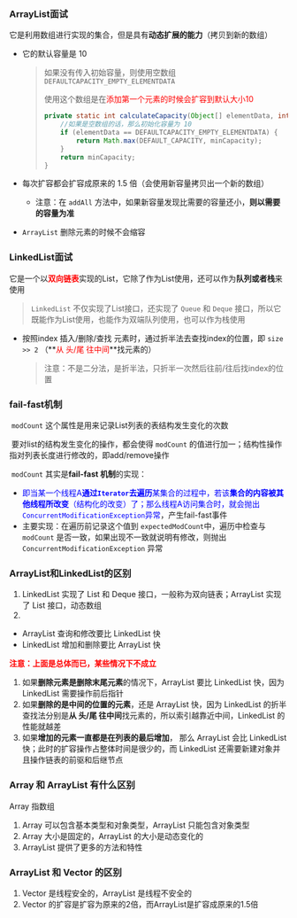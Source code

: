 ### ArrayList面试

它是利用数组进行实现的集合，但是具有**动态扩展的能力**（拷贝到新的数组）

- 它的默认容量是 10

  > 如果没有传入初始容量，则使用空数组 `DEFAULTCAPACITY_EMPTY_ELEMENTDATA`
  >
  > 使用这个数组是在<font color=red>添加第一个元素的时候会扩容到默认大小10</font>
  >
  > ```java
  > private static int calculateCapacity(Object[] elementData, int minCapacity) {
  >     //如果是空数组的话，那么初始化容量为 10
  >     if (elementData == DEFAULTCAPACITY_EMPTY_ELEMENTDATA) {
  >         return Math.max(DEFAULT_CAPACITY, minCapacity);
  >     }
  >     return minCapacity;
  > }
  > ```

- 每次扩容都会扩容成原来的 1.5 倍（会使用新容量拷贝出一个新的数组）

  - 注意：在 `addAll` 方法中，如果新容量发现比需要的容量还小，**则以需要的容量为准**

- `ArrayList` 删除元素的时候不会缩容



### LinkedList面试

它是一个以<font color=red>**双向链表**</font>实现的List，它除了作为List使用，还可以作为**队列或者栈**来使用

> `LinkedList` 不仅实现了List接口，还实现了 `Queue` 和 `Deque` 接口，所以它既能作为List使用，也能作为双端队列使用，也可以作为栈使用

- 按照index 插入/删除/查找 元素时，通过折半法去查找index的位置，即 `size >> 2` （**<font color=red>从 头/尾 往中间</font>**找元素的）

  > 注意：不是二分法，是折半法，只折半一次然后往前/往后找index的位置



### fail-fast机制

​		`modCount` 这个属性是用来记录List列表的表结构发生变化的次数

​		要对list的结构发生变化的操作，都会使得 `modCount` 的值进行加一；结构性操作指对列表长度进行修改的，即add/remove操作

​		`modCount` 其实是**fail-fast 机制**的实现：

- <font color=blue>即当某一个线程A**通过`Iterator`去遍历**某集合的过程中，若该**集合的内容被其他线程所改变**（结构化的改变）了；那么线程A访问集合时，就会抛出`ConcurrentModificationException`异常</font>，产生fail-fast事件
- 主要实现：在遍历前记录这个值到 `expectedModCount`中，遍历中检查与 `modCount` 是否一致，如果出现不一致就说明有修改，则抛出 `ConcurrentModificationException` 异常



### ArrayList和LinkedList的区别

1. LinkedList 实现了 List 和 Deque 接口，一般称为双向链表；ArrayList 实现了 List 接口，动态数组
2. 

- ArrayList 查询和修改要比 LinkedList 快
- LinkedList 增加和删除要比 ArrayList 快

<font color=red>**注意：上面是总体而已，某些情况下不成立**</font>

1. 如果**删除元素是删除末尾元素**的情况下，ArrayList 要比 LinkedList 快，因为 LinkedList 需要操作前后指针
2. 如果**删除的是中间的位置的元素**，还是 ArrayList 快，因为 LinkedList 的折半查找法分别是**从 头/尾 往中间**找元素的，所以索引越靠近中间，LinkedList 的性能就越差
3. 如果**增加的元素一直都是在列表的最后增加**， 那么 ArrayList 会比 LinkedList 快；此时的扩容操作占整体时间是很少的，而 LinkedList 还需要新建对象并且操作链表的前驱和后继节点



### Array 和 ArrayList 有什么区别

Array 指数组

1. Array 可以包含基本类型和对象类型，ArrayList 只能包含对象类型
2. Array 大小是固定的，ArrayList 的大小是动态变化的
3. ArrayList 提供了更多的方法和特性



### ArrayList 和 Vector 的区别

1. Vector 是线程安全的，ArrayList 是线程不安全的
2. Vector 的扩容是扩容为原来的2倍，而ArrayList是扩容成原来的1.5倍